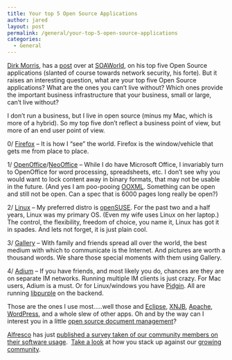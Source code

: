 ```yaml
---
title: Your top 5 Open Source Applications
author: jared
layout: post
permalink: /general/your-top-5-open-source-applications
categories:
  - General
---
```

<a href="http://www.untangle.com/" target="_blank">Dirk Morris</a>, has a <a href="http://soa.sys-con.com/read/400930.htm" target="_blank">post</a> over at <a href="http://soa.sys-con.com/" target="_blank">SOAWorld</a>, on his top five Open Source applications (slanted of course towards network security, his forte). But it raises an interesting question, what are your top five Open Source applications? What are the ones you can&#8217;t live without? Which ones provide the important business infrastructure that your business, small or large, can&#8217;t live without?

I don&#8217;t run a business, but I live in open source (minus my Mac, which is more of a hybrid). So my top five don&#8217;t reflect a business point of view, but more of an end user point of view.

0/ <a href="http://www.firefox.com" target="_blank">Firefox</a> &#8211; It is how I &#8220;see&#8221; the world. Firefox is the window/vehicle that gets me from place to place.

1/ <a href="http://www.openoffice.org/" target="_blank">OpenOffice</a>/<a href="http://www.neooffice.org/neojava/en/index.php" target="_blank">NeoOffice</a> &#8211; While I do have Microsoft Office, I invariably turn to OpenOffice for word processing, spreadsheets, etc. I don&#8217;t see why you would want to lock content away in binary formats, that may not be usable in the future. (And yes I am poo-pooing <a href="http://en.wikipedia.org/wiki/Office_Open_XML" target="_blank">OOXML</a>. Something can be open and still not be open. Can a spec that is 6000 pages long really be open?)

2/ <a href="http://www.linux.org" target="_blank">Linux</a> &#8211; My preferred distro is <a href="http://www.opensuse.org" target="_blank">openSUSE</a>. For the past two and a half years, Linux was my primary OS. (Even my wife uses Linux on her laptop.) The control, the flexibility, freedom of choice, you name it, Linux has got it in spades. And lets not forget, it is just plain cool.

3/ <a href="http://gallery.menalto.com" target="_blank">Gallery</a> &#8211; With family and friends spread all over the world, the best medium with which to communicate is the Internet. And pictures are worth a thousand words. We share those special moments with them using Gallery.

4/ <a href="http://www.adiumx.com/" target="_blank">Adium</a> &#8211; If you have friends, and most likely you do, chances are they are on separate IM networks. Running multiple IM clients is just crazy. For Mac users, Adium is a must. Or for Linux/windows you have <a href="http://pidgin.im/pidgin/home/" target="_blank">Pidgin</a>. All are running <a href="http://developer.pidgin.im/wiki/WhatIsLibpurple" target="_blank">libpurple</a> on the backend.

Those are the ones I use most&#8230;..well those and <a href="http://www.eclipse.org" target="_blank">Eclipse</a>, <a href="http://www.wentnet.com/projects/xnjb/" target="_blank">XNJB</a>, <a href="http://httpd.apache.org/" target="_blank">Apache</a>, <a href="http://www.wordpress.org" target="_blank">WordPress</a>, and a whole slew of other apps. Oh and by the way can I interest you in a little <a href="http://www.alfresco.com" target="_blank">open source document management</a>?

<a href="http://www.alfresco.com" target="_blank">Alfresco</a> has just <a href="http://www.alfresco.com/community/barometer/" target="_blank">published a survey taken of our community members on their software usage</a>.  <a href="http://www.alfresco.com/community/barometer/osb_0707.pdf" target="_blank">Take a look</a> at how you stack up against our <a href="http://www.alfresco.com/community/register/?source=community" target="_blank">growing community</a>.